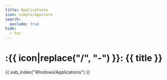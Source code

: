```yaml
---
title: Applications
icon: simple/appstore
search:
  exclude: true
hide:
  - toc
---
```


# :{{ icon|replace("/", "-") }}: {{ title }}

{{ sub_index("Windows/Applications") }}
